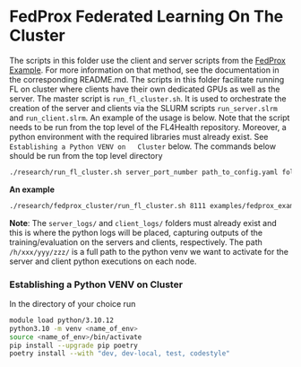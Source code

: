 # FedProx Federated Learning On The Cluster

The scripts in this folder use the client and server scripts from the [FedProx Example](/examples/fedprox_example/). For more information on that method, see the documentation in the corresponding README.md. The scripts in this folder facilitate running FL on   cluster where clients have their own dedicated GPUs as well as the server. The master script is `run_fl_cluster.sh`. It is used to orchestrate the creation of the server and clients via the SLURM scripts `run_server.slrm` and `run_client.slrm`. An example of the usage is below. Note that the script needs to be run from the top level of the FL4Health repository. Moreover, a python environment with the required libraries must already exist.  See `Establishing a Python VENV on   Cluster` below. The commands below should be run from the top level directory

```bash
./research/run_fl_cluster.sh server_port_number path_to_config.yaml folder_for_server_logs/ folder_for_client_logs/ path_to_desired_venv/
```
__An example__
```bash
./research/fedprox_cluster/run_fl_cluster.sh 8111 examples/fedprox_example/config.yaml research/fedprox_cluster/server_logs/ research/fedprox_cluster/client_logs/ /h/xxx/yyy/zzz/
```

__Note__: The `server_logs/` and `client_logs/` folders must already exist and this is where the python logs will be placed, capturing outputs of the training/evaluation on the servers and clients, respectively. The path `/h/xxx/yyy/zzz/` is a full path to the python venv we want to activate for the server and client python executions on each node.

### Establishing a Python VENV on   Cluster

In the directory of your choice run

```bash
module load python/3.10.12
python3.10 -m venv <name_of_env>
source <name_of_env>/bin/activate
pip install --upgrade pip poetry
poetry install --with "dev, dev-local, test, codestyle"
```
